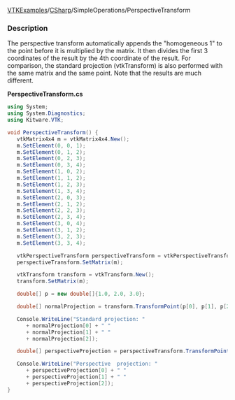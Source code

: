 [VTKExamples](/index/)/[CSharp](/CSharp)/SimpleOperations/PerspectiveTransform

### Description
The perspective transform automatically appends the "homogeneous 1" to the point before it is multiplied by the matrix. It then divides the first 3 coordinates of the result by the 4th coordinate of the result. For comparison, the standard projection (vtkTransform) is also performed with the same matrix and the same point. Note that the results are much different. 

**PerspectiveTransform.cs**
```csharp
using System;
using System.Diagnostics;
using Kitware.VTK;

void PerspectiveTransform() {
   vtkMatrix4x4 m = vtkMatrix4x4.New();
   m.SetElement(0, 0, 1);
   m.SetElement(0, 1, 2);
   m.SetElement(0, 2, 3);
   m.SetElement(0, 3, 4);
   m.SetElement(1, 0, 2);
   m.SetElement(1, 1, 2);
   m.SetElement(1, 2, 3);
   m.SetElement(1, 3, 4);
   m.SetElement(2, 0, 3);
   m.SetElement(2, 1, 2);
   m.SetElement(2, 2, 3);
   m.SetElement(2, 3, 4);
   m.SetElement(3, 0, 4);
   m.SetElement(3, 1, 2);
   m.SetElement(3, 2, 3);
   m.SetElement(3, 3, 4);

   vtkPerspectiveTransform perspectiveTransform = vtkPerspectiveTransform.New();
   perspectiveTransform.SetMatrix(m);

   vtkTransform transform = vtkTransform.New();
   transform.SetMatrix(m);

   double[] p = new double[]{1.0, 2.0, 3.0};

   double[] normalProjection = transform.TransformPoint(p[0], p[1], p[2]);

   Console.WriteLine("Standard projection: "
      + normalProjection[0] + " "
      + normalProjection[1] + " "
      + normalProjection[2]);

   double[] perspectiveProjection = perspectiveTransform.TransformPoint(p[0], p[1], p[2]);

   Console.WriteLine("Perspective  projection: "
      + perspectiveProjection[0] + " "
      + perspectiveProjection[1] + " "
      + perspectiveProjection[2]);
}
```
